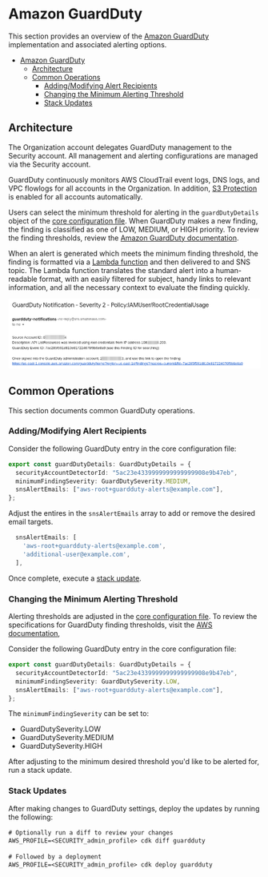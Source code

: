 # Amazon GuardDuty

This section provides an overview of the [Amazon GuardDuty](https://aws.amazon.com/guardduty/) implementation and associated alerting options.

- [Amazon GuardDuty](#amazon-guardduty)
  - [Architecture](#architecture)
  - [Common Operations](#common-operations)
    - [Adding/Modifying Alert Recipients](#addingmodifying-alert-recipients)
    - [Changing the Minimum Alerting Threshold](#changing-the-minimum-alerting-threshold)
    - [Stack Updates](#stack-updates)

## Architecture

The Organization account delegates GuardDuty management to the Security account. All management and alerting configurations are managed via the Security account.

GuardDuty continuously monitors AWS CloudTrail event logs, DNS logs, and VPC flowlogs for all accounts in the Organization. In addition, [S3 Protection](https://docs.aws.amazon.com/guardduty/latest/ug/s3-protection.html) is enabled for all accounts automatically.

Users can select the minimum threshold for alerting in the `guardDutyDetails` object of the [core configuration file](../../../config/coreConfig.ts). When GuardDuty makes a new finding, the finding is classified as one of LOW, MEDIUM, or HIGH priority. To review the finding thresholds, review the [Amazon GuardDuty documentation](https://docs.aws.amazon.com/guardduty/latest/ug/guardduty_findings.html).

When an alert is generated which meets the minimum finding threshold, the finding is formatted via a [Lambda function](../../../lib/environments/security/lambda/guarddutySns.ts) and then delivered to and SNS topic. The Lambda function translates the standard alert into a human-readable format, with an easily filtered for subject, handy links to relevant information, and all the necessary context to evaluate the finding quickly.

![alert-email-example](images/alert-email-example.png)

## Common Operations

This section documents common GuardDuty operations.

### Adding/Modifying Alert Recipients

Consider the following GuardDuty entry in the core configuration file:

```typescript
export const guardDutyDetails: GuardDutyDetails = {
  securityAccountDetectorId: "5ac23e4339999999999999908e9b47eb",
  minimumFindingSeverity: GuardDutySeverity.MEDIUM,
  snsAlertEmails: ["aws-root+guardduty-alerts@example.com"],
};
```

Adjust the entires in the `snsAlertEmails` array to add or remove the desired email targets.

```typescript
  snsAlertEmails: [
    'aws-root+guardduty-alerts@example.com',
    'additional-user@example.com',
  ],
```

Once complete, execute a [stack update](#stack-updates).

### Changing the Minimum Alerting Threshold

Alerting thresholds are adjusted in the [core configuration file](../../../config/coreConfig.ts). To review the specifications for GuardDuty finding thresholds, visit the [AWS documentation](https://docs.aws.amazon.com/guardduty/latest/ug/guardduty_findings.html),

Consider the following GuardDuty entry in the core configuration file:

```typescript
export const guardDutyDetails: GuardDutyDetails = {
  securityAccountDetectorId: "5ac23e4339999999999999908e9b47eb",
  minimumFindingSeverity: GuardDutySeverity.LOW,
  snsAlertEmails: ["aws-root+guardduty-alerts@example.com"],
};
```

The `minimumFindingSeverity` can be set to:

- GuardDutySeverity.LOW
- GuardDutySeverity.MEDIUM
- GuardDutySeverity.HIGH

After adjusting to the minimum desired threshold you'd like to be alerted for, run a stack update.

### Stack Updates

After making changes to GuardDuty settings, deploy the updates by running the following:

```shell
# Optionally run a diff to review your changes
AWS_PROFILE=<SECURITY_admin_profile> cdk diff guardduty

# Followed by a deployment
AWS_PROFILE=<SECURITY_admin_profile> cdk deploy guardduty
```
